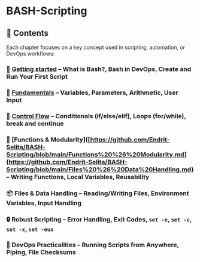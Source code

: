# BASH-Scripting

## 📂 Contents

Each chapter focuses on a key concept used in scripting, automation, or DevOps workflows:

### 📘 [Getting started](https://github.com/Endrit-Selita/BASH-Scripting/blob/main/Getting%20Started.md) – What is Bash?, Bash in DevOps, Create and Run Your First Script

### 🧠 [Fundamentals](https://github.com/Endrit-Selita/BASH-Scripting/blob/main/Fundamentals.md) – Variables, Parameters, Arithmetic, User Input

### 🔁 [Control Flow](https://github.com/Endrit-Selita/BASH-Scripting/blob/main/Control%20Flow.md) – Conditionals (if/else/elif), Loops (for/while), break and continue

### 🧰 [Functions & Modularity]([https://github.com/Endrit-Selita/BASH-Scripting/blob/main/Functions%20%26%20Modularity.md](https://github.com/Endrit-Selita/BASH-Scripting/blob/main/Files%20%26%20Data%20Handling.md) – Writing Functions, Local Variables, Reusability

### 📦 Files & Data Handling – Reading/Writing Files, Environment Variables, Input Handling

### 🔒 Robust Scripting – Error Handling, Exit Codes, `set -e`, `set -u`, `set -x`, `set -eux`

### 🚀 DevOps Practicalities – Running Scripts from Anywhere, Piping, File Checksums
